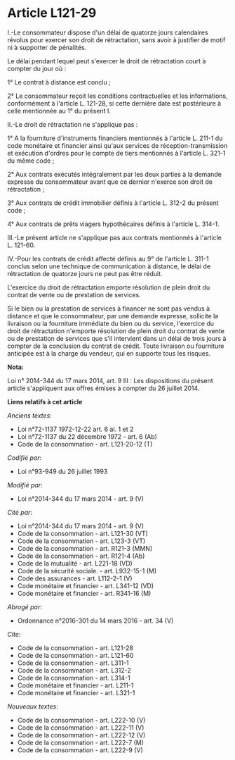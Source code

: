 # Article L121-29

I.-Le consommateur dispose d'un délai de quatorze jours calendaires révolus pour exercer son droit de rétractation, sans
avoir à justifier de motif ni à supporter de pénalités. 

Le délai pendant lequel peut s'exercer le droit de rétractation court à compter du jour où : 

1° Le contrat à distance est conclu ; 

2° Le consommateur reçoit les conditions contractuelles et les informations, conformément à l'article L. 121-28, si cette
dernière date est postérieure à celle mentionnée au 1° du présent I. 

II.-Le droit de rétractation ne s'applique pas : 

1° A la fourniture d'instruments financiers mentionnés à l'article L. 211-1 du code monétaire et financier ainsi qu'aux
services de réception-transmission et exécution d'ordres pour le compte de tiers mentionnés à l'article L. 321-1 du même
code ; 

2° Aux contrats exécutés intégralement par les deux parties à la demande expresse du consommateur avant que ce dernier
n'exerce son droit de rétractation ; 

3° Aux contrats de crédit immobilier définis à l'article L. 312-2 du présent code ; 

4° Aux contrats de prêts viagers hypothécaires définis à l'article L. 314-1. 

III.-Le présent article ne s'applique pas aux contrats mentionnés à l'article L. 121-60. 

IV.-Pour les contrats de crédit affecté définis au 9° de l'article L. 311-1 conclus selon une technique de communication à
distance, le délai de rétractation de quatorze jours ne peut pas être réduit. 

L'exercice du droit de rétractation emporte résolution de plein droit du contrat de vente ou de prestation de services. 

Si le bien ou la prestation de services à financer ne sont pas vendus à distance et que le consommateur, par une demande
expresse, sollicite la livraison ou la fourniture immédiate du bien ou du service, l'exercice du droit de rétractation
n'emporte résolution de plein droit du contrat de vente ou de prestation de services que s'il intervient dans un délai de
trois jours à compter de la conclusion du contrat de crédit. Toute livraison ou fourniture anticipée est à la charge du
vendeur, qui en supporte tous les risques.

**Nota:**

Loi n° 2014-344 du 17 mars 2014, art. 9 III : Les dispositions du présent article s'appliquent aux offres émises à compter du
26 juillet 2014.

**Liens relatifs à cet article**

_Anciens textes_:

  - Loi n°72-1137 1972-12-22 art. 6 al. 1 et 2
  - Loi n°72-1137 du 22 décembre 1972 - art. 6 (Ab)
  - Code de la consommation - art. L121-20-12 (T)

_Codifié par_:

  - Loi n°93-949 du 26 juillet 1993

_Modifié par_:

  - Loi n°2014-344 du 17 mars 2014 - art. 9 (V)

_Cité par_:

  - Loi n°2014-344 du 17 mars 2014 - art. 9 (V)
  - Code de la consommation - art. L121-30 (VT)
  - Code de la consommation - art. L123-3 (VT)
  - Code de la consommation - art. R121-3 (MMN)
  - Code de la consommation - art. R121-4 (Ab)
  - Code de la mutualité - art. L221-18 (VD)
  - Code de la sécurité sociale. - art. L932-15-1 (M)
  - Code des assurances - art. L112-2-1 (V)
  - Code monétaire et financier - art. L341-12 (VD)
  - Code monétaire et financier - art. R341-16 (M)

_Abrogé par_:

  - Ordonnance n°2016-301 du 14 mars 2016 - art. 34 (V)

_Cite_:

  - Code de la consommation - art. L121-28
  - Code de la consommation - art. L121-60
  - Code de la consommation - art. L311-1
  - Code de la consommation - art. L312-2
  - Code de la consommation - art. L314-1
  - Code monétaire et financier - art. L211-1
  - Code monétaire et financier - art. L321-1

_Nouveaux textes_:

  - Code de la consommation - art. L222-10 (V)
  - Code de la consommation - art. L222-11 (V)
  - Code de la consommation - art. L222-12 (V)
  - Code de la consommation - art. L222-7 (M)
  - Code de la consommation - art. L222-9 (V)
